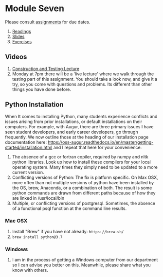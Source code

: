 # Module Seven
Please consult [assignments](./references/assignments.md) for due dates. 
1. [Readings](./readings/readings.md)
2. [Slides](./slides)
3. [Exercises](./exercises/exercises.md)

## Videos
1. [Construction and Testing Lecture](https://vimeo.com/465596201)
2. Monday at 7pm there will be a 'live lecture' where we walk through the testing part of this assignment.  You should take a look now, and give it a try, so you come with questions and problems. Its different than other things you have done before. 

## Python Installation

When It comes to installing Python, many students experience conflicts and issues arising from prior installations, or default installations on their computers. For example, with Augur, there are three primary issues I have seen student developers, and early career developers, go through frequently. We now outline those at the heading of our installation page documentation here: https://oss-augur.readthedocs.io/en/master/getting-started/installation.html and I repeat that here for your convenience: 

1. The absence of a gcc or fortran copiler, required by numpy and nltk python libraries. Look up how to install these compilers for your local operating system. Many times they simply need to be updated to a more current version.
2. Conflicting versions of Python: The fix is platform specific. On Max OSX, more often than not multiple versions of python have been installed by the OS, brew, Anaconda, or a combination of both. The result is some python commands are drawn from different paths because of how they are linked in /usr/local/bin
3. Multiple, or conflicting versions of postgresql. Sometimes, the absence of a functional psql function at the command line results.


### Mac OSX
1. Install "Brew" if you have not already: `https://brew.sh/`
2. `brew install python@3.7`

### Windows
1. I am in the process of getting a Windows computer from our department so I can advise you better on this. Meanwhile, please share what you know with others. 

